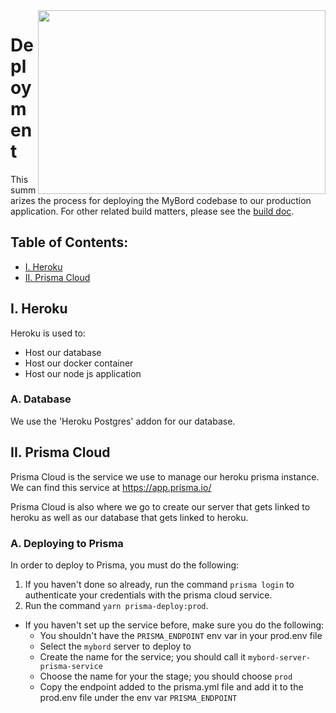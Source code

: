 <img align="right" width="460" height="294" src="https://github.com/jimmy-e/mybord-server/blob/master/etc/assets/rocket.png">

# Deployment

This summarizes the process for deploying the MyBord codebase to our production application. For
other related build matters, please see the [build doc](https://github.com/jimmy-e/mybord-server/blob/master/docs/build.md).

## Table of Contents:

* [I. Heroku](#i-heroku)
* [II. Prisma Cloud](#ii-prisma-cloud)

## I. Heroku

Heroku is used to:

* Host our database
* Host our docker container
* Host our node js application

### A. Database

We use the 'Heroku Postgres' addon for our database.

## II. Prisma Cloud

Prisma Cloud is the service we use to manage our heroku prisma instance. We can find this service
at https://app.prisma.io/

Prisma Cloud is also where we go to create our server that gets linked to heroku as well as our
database that gets linked to heroku.

### A. Deploying to Prisma

In order to deploy to Prisma, you must do the following:

1. If you haven't done so already, run the command `prisma login` to authenticate your
credentials with the prisma cloud service.
2. Run the command `yarn prisma-deploy:prod`.
  *  If you haven't set up the service before, make sure you do the following:
      * You shouldn't have the `PRISMA_ENDPOINT` env var in your prod.env file
      * Select the `mybord` server to deploy to
      * Create the name for the service; you should call it `mybord-server-prisma-service`
      * Choose the name for your the stage; you should choose `prod`
      * Copy the endpoint added to the prisma.yml file and add it to the prod.env file under the
       env var `PRISMA_ENDPOINT`
